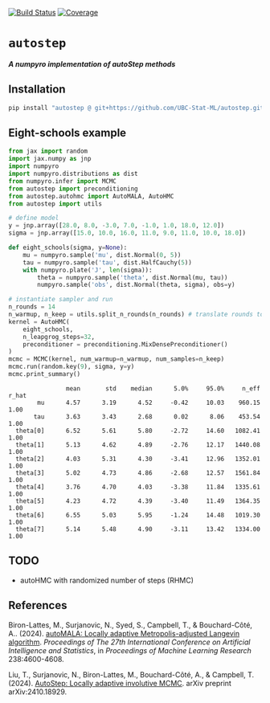 [![Build Status](https://github.com/UBC-Stat-ML/autostep/actions/workflows/CI.yml/badge.svg?branch=main)](https://github.com/UBC-Stat-ML/autostep/actions/workflows/CI.yml?query=branch%3Amain)
[![Coverage](https://codecov.io/gh/UBC-Stat-ML/autostep/branch/main/graph/badge.svg)](https://codecov.io/gh/UBC-Stat-ML/autostep)

# `autostep`

***A numpyro implementation of autoStep methods***

## Installation

```bash
pip install "autostep @ git+https://github.com/UBC-Stat-ML/autostep.git"
```

## Eight-schools example

```python
from jax import random
import jax.numpy as jnp
import numpyro
import numpyro.distributions as dist
from numpyro.infer import MCMC
from autostep import preconditioning
from autostep.autohmc import AutoMALA, AutoHMC
from autostep import utils

# define model
y = jnp.array([28.0, 8.0, -3.0, 7.0, -1.0, 1.0, 18.0, 12.0])
sigma = jnp.array([15.0, 10.0, 16.0, 11.0, 9.0, 11.0, 10.0, 18.0])

def eight_schools(sigma, y=None):
    mu = numpyro.sample('mu', dist.Normal(0, 5))
    tau = numpyro.sample('tau', dist.HalfCauchy(5))
    with numpyro.plate('J', len(sigma)):
        theta = numpyro.sample('theta', dist.Normal(mu, tau))
        numpyro.sample('obs', dist.Normal(theta, sigma), obs=y)

# instantiate sampler and run
n_rounds = 14
n_warmup, n_keep = utils.split_n_rounds(n_rounds) # translate rounds to warmup/keep
kernel = AutoHMC(
    eight_schools,
    n_leapgrog_steps=32,
    preconditioner = preconditioning.MixDensePreconditioner()
)
mcmc = MCMC(kernel, num_warmup=n_warmup, num_samples=n_keep)
mcmc.run(random.key(9), sigma, y=y)
mcmc.print_summary()
```
```
                mean       std    median      5.0%     95.0%     n_eff     r_hat
        mu      4.57      3.19      4.52     -0.42     10.03    960.15      1.00
       tau      3.63      3.43      2.68      0.02      8.06    453.54      1.00
  theta[0]      6.52      5.61      5.80     -2.72     14.60   1082.41      1.00
  theta[1]      5.13      4.62      4.89     -2.76     12.17   1440.08      1.00
  theta[2]      4.03      5.31      4.30     -3.41     12.96   1352.01      1.00
  theta[3]      5.02      4.73      4.86     -2.68     12.57   1561.84      1.00
  theta[4]      3.76      4.70      4.03     -3.38     11.84   1335.61      1.00
  theta[5]      4.23      4.72      4.39     -3.40     11.49   1364.35      1.00
  theta[6]      6.55      5.03      5.95     -1.24     14.48   1019.30      1.00
  theta[7]      5.14      5.48      4.90     -3.11     13.42   1334.00      1.00
```

## TODO

- autoHMC with randomized number of steps (RHMC)

## References

Biron-Lattes, M., Surjanovic, N., Syed, S., Campbell, T., & Bouchard-Côté, A.. (2024). 
[autoMALA: Locally adaptive Metropolis-adjusted Langevin algorithm](https://proceedings.mlr.press/v238/biron-lattes24a.html). 
*Proceedings of The 27th International Conference on Artificial Intelligence and Statistics*, 
in *Proceedings of Machine Learning Research* 238:4600-4608.

Liu, T., Surjanovic, N., Biron-Lattes, M., Bouchard-Côté, A., & Campbell, T. (2024). 
[AutoStep: Locally adaptive involutive MCMC](https://arxiv.org/abs/2410.18929). arXiv preprint arXiv:2410.18929.
